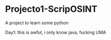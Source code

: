 # Projecto1-ScripOSINT
A project to learn some python 

Day1: this is awful, i only know java, fucking UMA
